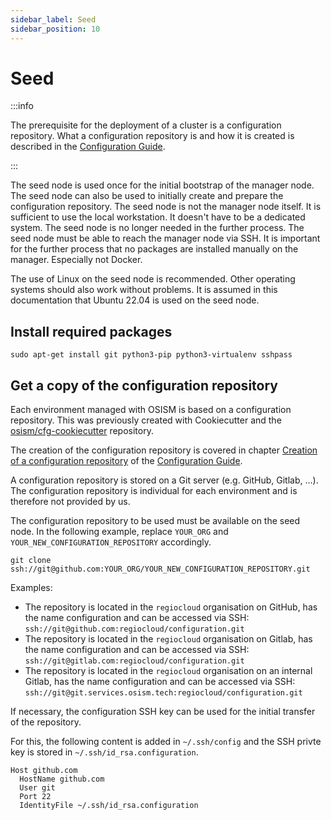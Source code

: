 ```yaml
---
sidebar_label: Seed
sidebar_position: 10
---
```


# Seed

:::info

The prerequisite for the deployment of a cluster is a configuration repository.
What a configuration repository is and how it is created is described in the
[Configuration Guide](../configuration-guide/configuration-repository.md#creating-a-new-configuration-repository).

:::

The seed node is used once for the initial bootstrap of the manager node. The seed node can
also be used to initially create and prepare the configuration repository. The seed node is
not the manager node itself. It is sufficient to use the local workstation. It doesn't have
to be a dedicated system. The seed node is no longer needed in the further process. The seed
node must be able to reach the manager node via SSH. It is important for the further process
that no packages are installed manually on the manager. Especially not Docker.


The use of Linux on the seed node is recommended. Other operating systems should also
work without problems. It is assumed in this documentation that Ubuntu 22.04 is used on
the seed node.

## Install required packages

```
sudo apt-get install git python3-pip python3-virtualenv sshpass
```

## Get a copy of the configuration repository

Each environment managed with OSISM is based on a configuration repository. This was
previously created with Cookiecutter and the [osism/cfg-cookiecutter](https://github.com/osism/cfg-cookiecutter)
repository.

The creation of the configuration repository is covered in chapter
[Creation of a configuration repository](../configuration-guide/configuration-repository.md#creating-a-new-configuration-repository)
of the [Configuration Guide](../configuration-guide/index.md).

A configuration repository is stored on a Git server (e.g. GitHub, Gitlab, ...). The
configuration repository is individual for each environment and is therefore not provided
by us.

The configuration repository to be used must be available on the seed node. In the following
example, replace `YOUR_ORG` and `YOUR_NEW_CONFIGURATION_REPOSITORY` accordingly.

```
git clone ssh://git@github.com:YOUR_ORG/YOUR_NEW_CONFIGURATION_REPOSITORY.git
```

Examples:

* The repository is located in the `regiocloud` organisation on GitHub, has the name
  configuration and can be accessed via SSH: `ssh://git@github.com:regiocloud/configuration.git`
* The repository is located in the `regiocloud` organisation on Gitlab, has the name configuration
  and can be accessed via SSH: `ssh://git@gitlab.com:regiocloud/configuration.git`
* The repository is located in the `regiocloud` organisation on an internal Gitlab, has the name
  configuration and can be accessed via SSH: `ssh://git@git.services.osism.tech:regiocloud/configuration.git`

If necessary, the configuration SSH key can be used for the initial transfer of the repository.

For this, the following content is added in `~/.ssh/config` and the SSH privte key is stored in
`~/.ssh/id_rsa.configuration`.


```
Host github.com
  HostName github.com
  User git
  Port 22
  IdentityFile ~/.ssh/id_rsa.configuration
```
